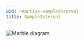 ```yaml
---
uid: reactive-sampleinterval
title: SampleInterval
---
```


![Marble diagram](~/images/reactive-sampleinterval.svg)
